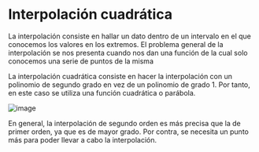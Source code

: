 # Interpolación cuadrática 

La interpolación consiste en hallar un dato dentro de un intervalo en el que conocemos los valores en los extremos.
El problema general de la interpolación se nos presenta cuando nos dan una función de la cual solo conocemos una serie de puntos de la misma

La interpolación cuadrática consiste en hacer la interpolación con un polinomio de segundo grado en vez de un polinomio de grado 1. Por tanto, en este caso se utiliza una función cuadrática o parábola.

![image](https://github.com/22030130/Numerical-Methods-/assets/147437999/83a57a12-95c5-4236-8956-1ef4da0ea29c)

En general, la interpolación de segundo orden es más precisa que la de primer orden, ya que es de mayor grado. Por contra, se necesita un punto más para poder llevar a cabo la interpolación.

